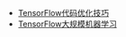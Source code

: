 - [TensorFlow代码优化技巧](https://github.com/beopst/tf-performance-tips)
- [TensorFlow大规模机器学习](https://www.matroid.com/scaledml/2017/jeff.pdf)
